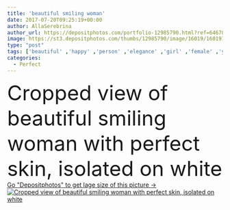 ```yaml
---
title: 'beautiful smiling woman'
date: 2017-07-20T09:25:19+00:00
author: AllaSerebrina
author_url: https://depositphotos.com/portfolio-12985790.html?ref=64678756
image: https://st3.depositphotos.com/thumbs/12985790/image/16019/160197974/api_thumb_450.jpg?forcejpeg=true
type: "post"
tags: ['beautiful' ,'happy' ,'person' ,'elegance' ,'girl' ,'female' ,'young' ,'people' ,'beauty' ,'model' ,'happiness' ,'smile' ,'mouth' ,'face' ,'pretty' ,'elegant' ,'woman' ,'alone' ,'attractive' ,'lips' ,'partial' ,'Cropped' ,'Isolated On White' ,'20 25 years' ,'skin care' ,'clean skin' ,'perfect skin' ,'neutral makeup' ]
categories: 
  - Perfect
---
```

<div aling="center">
            <font size="60"> Cropped view of beautiful smiling woman with perfect skin, isolated on white</font>   
</div>
<div>
    <a href='https://depositphotos.com/160197974/stock-photo-beautiful-smiling-woman.html?ref=64678756' target=_blank > Go "Depositphotos" to get lage size of this picture ->
        <img href='https://depositphotos.com/160197974/stock-photo-beautiful-smiling-woman.html?ref=64678756' src='https://st3.depositphotos.com/12985790/16019/i/950/depositphotos_160197974-stock-photo-beautiful-smiling-woman.jpg?forcejpeg=true' alt='Cropped view of beautiful smiling woman with perfect skin, isolated on white' >
    </a>
</div>
